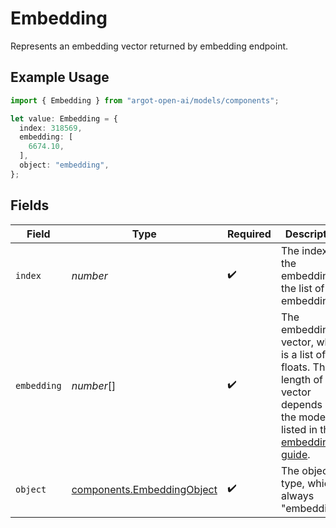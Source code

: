 # Embedding

Represents an embedding vector returned by embedding endpoint.


## Example Usage

```typescript
import { Embedding } from "argot-open-ai/models/components";

let value: Embedding = {
  index: 318569,
  embedding: [
    6674.10,
  ],
  object: "embedding",
};
```

## Fields

| Field                                                                                                                                                    | Type                                                                                                                                                     | Required                                                                                                                                                 | Description                                                                                                                                              |
| -------------------------------------------------------------------------------------------------------------------------------------------------------- | -------------------------------------------------------------------------------------------------------------------------------------------------------- | -------------------------------------------------------------------------------------------------------------------------------------------------------- | -------------------------------------------------------------------------------------------------------------------------------------------------------- |
| `index`                                                                                                                                                  | *number*                                                                                                                                                 | :heavy_check_mark:                                                                                                                                       | The index of the embedding in the list of embeddings.                                                                                                    |
| `embedding`                                                                                                                                              | *number*[]                                                                                                                                               | :heavy_check_mark:                                                                                                                                       | The embedding vector, which is a list of floats. The length of vector depends on the model as listed in the [embedding guide](/docs/guides/embeddings).<br/> |
| `object`                                                                                                                                                 | [components.EmbeddingObject](../../models/components/embeddingobject.md)                                                                                 | :heavy_check_mark:                                                                                                                                       | The object type, which is always "embedding".                                                                                                            |